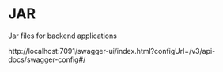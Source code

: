 # JAR
Jar files for backend applications


http://localhost:7091/swagger-ui/index.html?configUrl=/v3/api-docs/swagger-config#/